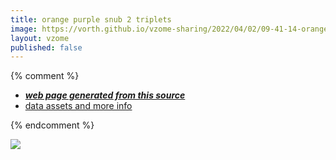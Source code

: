 ```yaml
---
title: orange purple snub 2 triplets
image: https://vorth.github.io/vzome-sharing/2022/04/02/09-41-14-orange-purple-snub-2-triplets/orange-purple-snub-2-triplets.png
layout: vzome
published: false
---
```


{% comment %}
 - [***web page generated from this source***][post]
 - [data assets and more info][github]

[post]: <https://vorth.github.io/vzome-sharing/2022/04/02/orange-purple-snub-2-triplets-09-41-14.html>
[github]: <https://github.com/vorth/vzome-sharing/tree/main/2022/04/02/09-41-14-orange-purple-snub-2-triplets/>
{% endcomment %}

<vzome-viewer style="width: 100%; height: 65vh;"
       src="https://vorth.github.io/vzome-sharing/2022/04/02/09-41-14-orange-purple-snub-2-triplets/orange-purple-snub-2-triplets.vZome" >
  <img src="https://vorth.github.io/vzome-sharing/2022/04/02/09-41-14-orange-purple-snub-2-triplets/orange-purple-snub-2-triplets.png" />
</vzome-viewer>
